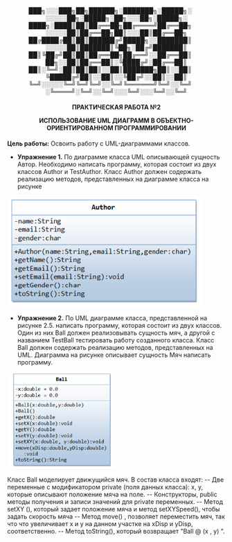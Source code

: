 <h4 align="center">
  
███╗░░░███╗██╗██████╗░███████╗░█████╗░  ░░░░░██╗░█████╗░██╗░░░██╗░█████╗░
████╗░████║██║██╔══██╗██╔════╝██╔══██╗  ░░░░░██║██╔══██╗██║░░░██║██╔══██╗
██╔████╔██║██║██████╔╝█████╗░░███████║  ░░░░░██║███████║╚██╗░██╔╝███████║
██║╚██╔╝██║██║██╔══██╗██╔══╝░░██╔══██║  ██╗░░██║██╔══██║░╚████╔╝░██╔══██║
██║░╚═╝░██║██║██║░░██║███████╗██║░░██║  ╚█████╔╝██║░░██║░░╚██╔╝░░██║░░██║
╚═╝░░░░░╚═╝╚═╝╚═╝░░╚═╝╚══════╝╚═╝░░╚═╝  ░╚════╝░╚═╝░░╚═╝░░░╚═╝░░░╚═╝░░╚═╝
  
</h4>

<h4 align="center">
ПРАКТИЧЕСКАЯ РАБОТА №2
  
ИСПОЛЬЗОВАНИЕ UML ДИАГРАММ В ОБЪЕКТНО-
ОРИЕНТИРОВАННОМ ПРОГРАММИРОВАНИИ
</h4>

                                              
  **Цель работы:** Освоить работу с UML-диаграммами классов.

- **Упражнение 1.**
  По диаграмме класса UML описывающей сущность Автор. Необходимо
написать программу, которая состоит из двух классов Author и TestAuthor. Класс
Author должен содержать реализацию методов, представленных на диаграмме
класса на рисунке

![UML-диаграмма класса Author](https://github.com/BednyYorik/Mirea-Java-3semester/raw/main/pr2/images/1.png)

  
- **Упражнение 2.**
  По UML диаграмме класса, представленной на рисунке 2.5. написать
программу, которая состоит из двух классов. Один из них Ball должен
реализовывать сущность мяч, а другой с названием TestBall тестировать работу
созданного класса. Класс Ball должен содержать реализацию методов,
представленных на UML. Диаграмма на рисунке описывает сущность Мяч
написать программу.

![UML-диаграмма класса Author](https://github.com/BednyYorik/Mirea-Java-3semester/raw/main/pr2/images/2.png)
                                
Класс Ball моделирует движущийся мяч. В состав класса входят:
-- Две переменные с модификатором private (поля данных класса): х, у,
которые описывают положение мяча на поле.
-- Конструкторы, public методы получения и записи значений для private
переменных.
-- Метод setXY (), который задает положение мяча и метод setXYSpeed(),
чтобы задать скорость мяча
-- Метод move() , позволяет переместить мяч, так что что увеличивает х и у
на данном участке на xDisp и yDisp, соответственно.
-- Метод toString(), который возвращает "Ball @ (х , у) ".
